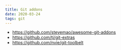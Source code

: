 ```yaml
---
title: Git addons
date: 2020-03-24
tags: git
---
```


- https://github.com/stevemao/awesome-git-addons
- https://github.com/tj/git-extras
- https://github.com/nvie/git-toolbelt

